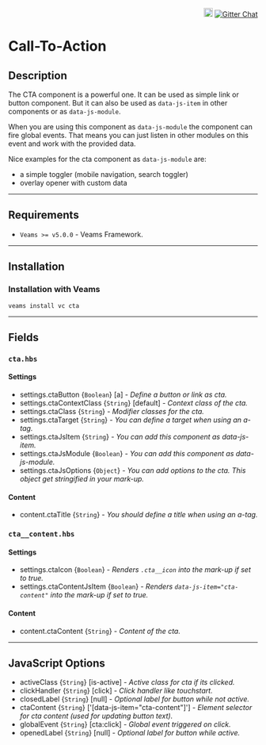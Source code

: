 <p align="right">
<a href="https://badge.fury.io/js/veams-component-cta"><img src="https://badge.fury.io/js/veams-component-cta.svg" alt="npm version" height="18"></a>
    <a href="https://gitter.im/Sebastian-Fitzner/Veams?utm_source=badge&utm_medium=badge&utm_campaign=pr-badge"><img src="https://badges.gitter.im/Sebastian-Fitzner/Veams.svg" alt="Gitter Chat" /></a>
</p>

# Call-To-Action

## Description

The CTA component is a powerful one. It can be used as simple link or button component. 
But it can also be used as `data-js-item` in other components or as `data-js-module`.

When you are using this component as `data-js-module` the component can fire global events. 
That means you can just listen in other modules on this event and work with the provided data. 

Nice examples for the cta component as `data-js-module` are: 

- a simple toggler (mobile navigation, search toggler)
- overlay opener with custom data 

-----------

## Requirements
- `Veams >= v5.0.0` - Veams Framework.

-----------

## Installation 

### Installation with Veams

`veams install vc cta`

----------- 

## Fields

### `cta.hbs`

#### Settings

- settings.ctaButton {`Boolean`} [a] - _Define a button or link as cta._
- settings.ctaContextClass {`String`} [default] - _Context class of the cta._
- settings.ctaClass {`String`} - _Modifier classes for the cta._
- settings.ctaTarget {`String`} - _You can define a target when using an a-tag._
- settings.ctaJsItem {`String`} - _You can add this component as data-js-item._
- settings.ctaJsModule {`Boolean`} - _You can add this component as data-js-module._
- settings.ctaJsOptions {`Object`} - _You can add options to the cta. This object get stringified in your mark-up._

#### Content 

- content.ctaTitle {`String`} - _You should define a title when using an a-tag._

### `cta__content.hbs`

#### Settings

- settings.ctaIcon {`Boolean`} - _Renders `.cta__icon` into the mark-up if set to true._
- settings.ctaContentJsItem {`Boolean`} - _Renders `data-js-item="cta-content"` into the mark-up if set to true._

#### Content

- content.ctaContent {`String`} - _Content of the cta._

------------

## JavaScript Options

- activeClass {`String`} [is-active] - _Active class for cta if its clicked._
- clickHandler {`String`} [click] - _Click handler like touchstart._
- closedLabel {`String`} [null] - _Optional label for button while not active._
- ctaContent {`String`} ['[data-js-item="cta-content"]'] - _Element selector for cta content (used for updating button text)._
- globalEvent {`String`} [cta:click] - _Global event triggered on click._
- openedLabel {`String`} [null] - _Optional label for button while active._